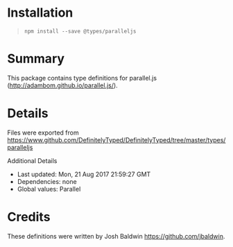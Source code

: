 # Installation
> `npm install --save @types/paralleljs`

# Summary
This package contains type definitions for parallel.js (http://adambom.github.io/parallel.js/).

# Details
Files were exported from https://www.github.com/DefinitelyTyped/DefinitelyTyped/tree/master/types/paralleljs

Additional Details
 * Last updated: Mon, 21 Aug 2017 21:59:27 GMT
 * Dependencies: none
 * Global values: Parallel

# Credits
These definitions were written by Josh Baldwin <https://github.com/jbaldwin>.
